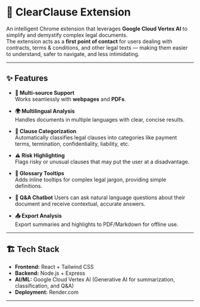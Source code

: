 # 📜 ClearClause Extension

An intelligent Chrome extension that leverages **Google Cloud Vertex AI** to simplify and demystify complex legal documents.  
The extension acts as a **first point of contact** for users dealing with contracts, terms & conditions, and other legal texts — making them easier to understand, safer to navigate, and less intimidating.  

---

## ✨ Features

- **📑 Multi-source Support**  
  Works seamlessly with **webpages** and **PDFs**.

- **🌍 Multilingual Analysis**  
  Handles documents in multiple languages with clear, concise results.

- **📂 Clause Categorization**  
  Automatically classifies legal clauses into categories like payment terms, termination, confidentiality, liability, etc.

- **⚠️ Risk Highlighting**  
  Flags risky or unusual clauses that may put the user at a disadvantage.

- **📖 Glossary Tooltips**  
  Adds inline tooltips for complex legal jargon, providing simple definitions.

- **💬 Q&A Chatbot** 
  Users can ask natural language questions about their document and receive contextual, accurate answers.

- **📤 Export Analysis**  
  Export summaries and highlights to PDF/Markdown for offline use.

---

## 🏗️ Tech Stack

- **Frontend:** React + Tailwind CSS  
- **Backend:** Node.js + Express  
- **AI/ML:** Google Cloud Vertex AI (Generative AI for summarization, classification, and Q&A)  
- **Deployment:** Render.com  

---